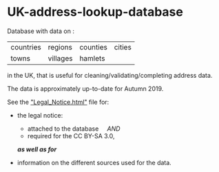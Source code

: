 # UK-address-lookup-database
Database with data on :

<table>
  <tr>
    <td>countries</td><td>regions</td><td>counties</td><td>cities</td>
  </tr>
  <tr>
    <td>towns</td><td>villages</td><td>hamlets</td>
  </tr>
</table>

in the UK, that is useful for cleaning/validating/completing address data.

The data is approximately up-to-date for Autumn 2019.

See the ["Legal_Notice.html"](../Legal_Notice.html) file for:

- the legal notice:

  - attached to the database &nbsp;&nbsp;&nbsp;&nbsp;*AND*
  - required for the CC BY-SA 3.0,

  ***as well as for***

- information on the different sources used for the data.
